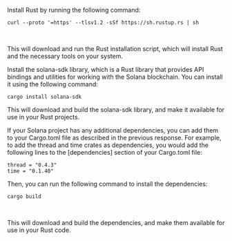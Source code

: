 Install Rust by running the following command:

```curl --proto '=https' --tlsv1.2 -sSf https://sh.rustup.rs | sh```

</br>

This will download and run the Rust installation script, which will install Rust and the necessary tools on your system.

Install the solana-sdk library, which is a Rust library that provides API bindings and utilities for working with the Solana blockchain. You can install it using the following command:

```cargo install solana-sdk``` 

</b>

This will download and build the solana-sdk library, and make it available for use in your Rust projects.

If your Solana project has any additional dependencies, you can add them to your Cargo.toml file as described in the previous response. For example, to add the thread and time crates as dependencies, you would add the following lines to the [dependencies] section of your Cargo.toml file:

```
thread = "0.4.3"
time = "0.1.40"
```

Then, you can run the following command to install the dependencies:

```
cargo build
```

 </br>
 
This will download and build the dependencies, and make them available for use in your Rust code.
